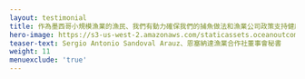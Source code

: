 ```yaml
---
layout: testimonial
title: 作為墨西哥小規模漁業的漁民、我們有動力確保我們的捕魚做法和漁業公司政策支持健康的漁業。 但要做到這一點可能非常複雜。 這就是 O2 的價值所在——他們在我們的旅程中為我們提供支持、分享見解和建議、幫助我們實現所尋求的改變。
hero-image: https://s3-us-west-2.amazonaws.com/staticassets.oceanoutcomes.org/embedded+photos/testimonials/ensenada-fishery-cooperative-testimonial.png
teaser-text: Sergio Antonio Sandoval Arauz、恩塞納達漁業合作社董事會秘書
weight: 11
menuexclude: 'true'
---
```

